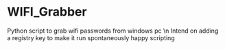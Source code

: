 # WIFI_Grabber
Python script to grab wifi passwords from windows pc \n
Intend on adding a registry key to make it run spontaneously
happy scripting
